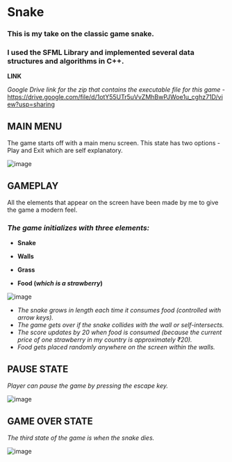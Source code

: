 
# **Snake** 
### This is my take on the classic game snake. 
### I used the SFML Library and implemented several data structures and algorithms in C++.



**LINK**

*Google Drive link for the zip that contains the executable file for this game -* https://drive.google.com/file/d/1otY55UTr5uVvZMhBwPJWoe1u_cghz71D/view?usp=sharing



## **MAIN MENU**

The game starts off with a main menu screen.
This state has two options - Play and Exit which are self explanatory.

![image](https://user-images.githubusercontent.com/76691246/177407859-d6edf4a5-ffca-465c-b545-574723836329.png)






## **GAMEPLAY**

All the elements that appear on the screen have been made by me to give the game a modern feel.

### *The game initializes with three elements:*

- **Snake**

- **Walls**

- **Grass**

- **Food (*which is a strawberry*)**

![image](https://user-images.githubusercontent.com/76691246/177409258-bb0b640a-989c-4fe2-bb44-84d37a954e9f.png)

- *The snake grows in length each time it consumes food (controlled with arrow keys).*
- *The game gets over if the snake collides with the wall or self-intersects.*
- *The score updates by 20 when food is consumed (because the current price of one strawberry in my country is approximately ₹20).*
- *Food gets placed randomly anywhere on the screen within the walls.*





## **PAUSE STATE**

*Player can pause the game by pressing the escape key.*

![image](https://user-images.githubusercontent.com/76691246/177410583-a100ffc0-f301-4ef9-af7e-f20149305089.png)






## **GAME OVER STATE**

*The third state of the game is when the snake dies.*



![image](https://user-images.githubusercontent.com/76691246/177410107-0dff11d1-7e2b-4027-a63d-18ad5f4dce68.png)











